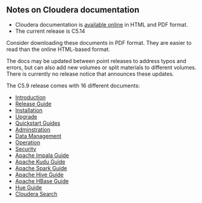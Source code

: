 ## Notes on Cloudera documentation

* Cloudera documentation is [available online](http://www.cloudera.com/documentation.html) in HTML and PDF format.
* The current release is C5.14

Consider downloading these documents in PDF format. They are 
easier to read than the online HTML-based format.

The docs may be updated between point releases to address typos and
errors, but can also add new volumes or split materials to different
volumes. There is currently no release notice that announces these
updates.

The C5.9 release comes with 16 different documents:


* [Introduction](http://www.cloudera.com/content/www/en-us/documentation/enterprise/latest/PDF/cloudera-introduction.pdf)
* [Release Guide](http://www.cloudera.com/content/www/en-us/documentation/enterprise/latest/PDF/cloudera-releases.pdf)
* [Installation](http://www.cloudera.com/content/www/en-us/documentation/enterprise/latest/PDF/cloudera-installation.pdf)
* [Upgrade](http://www.cloudera.com/content/www/en-us/documentation/enterprise/latest/PDF/cloudera-upgrade.pdf)
* [Quickstart Guides](http://www.cloudera.com/content/www/en-us/documentation/enterprise/latest/PDF/cloudera-quickstart.pdf)
* [Adminstration](http://www.cloudera.com/documentation/enterprise/latest/PDF/cloudera-administration.pdf)
* [Data Management](http://www.cloudera.com/documentation/enterprise/latest/PDF/cloudera-datamgmt.pdf)
* [Operation](http://www.cloudera.com/documentation/enterprise/latest/PDF/cloudera-operation.pdf)
* [Security](http://www.cloudera.com/documentation/enterprise/latest/PDF/cloudera-security.pdf)
* [Apache Impala Guide](http://www.cloudera.com/documentation/enterprise/latest/PDF/cloudera-impala.pdf)
* [Apache Kudu Guide](https://www.cloudera.com/content/www/en-us/documentation/enterprise/latest/PDF/cloudera-kudu.pdf)
* [Apache Spark Guide](http://www.cloudera.com/content/www/en-us/documentation/enterprise/latest/PDF/cloudera-spark.pdf)
* [Apache Hive Guide](http://www.cloudera.com/content/www/en-us/documentation/enterprise/latest/PDF/cloudera-hive.pdf)
* [Apache HBase Guide](https://www.cloudera.com/content/www/en-us/documentation/enterprise/latest/PDF/cloudera-hbase.pdf)
* [Hue Guide](https://www.cloudera.com/content/www/en-us/documentation/enterprise/latest/PDF/cloudera-hue.pdf)
* [Cloudera Search](http://www.cloudera.com/documentation/enterprise/latest/PDF/cloudera-search.pdf)
